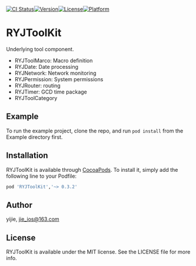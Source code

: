 [![CI Status](https://img.shields.io/travis/developRen/RYJToolKit.svg?style=flat)](https://travis-ci.org/developRen/RYJToolKit)[![Version](https://img.shields.io/cocoapods/v/RYJToolKit.svg?style=flat)](https://cocoapods.org/pods/RYJToolKit)[![License](https://img.shields.io/cocoapods/l/RYJToolKit.svg?style=flat)](https://cocoapods.org/pods/RYJToolKit)[![Platform](https://img.shields.io/cocoapods/p/RYJToolKit.svg?style=flat)](https://cocoapods.org/pods/RYJToolKit)

# RYJToolKit

Underlying tool component.

- RYJToolMarco: Macro definition
- RYJDate: Date processing
- RYJNetwork: Network monitoring
- RYJPermission: System permissions
- RYJRouter: routing
- RYJTimer: GCD time package
- RYJToolCategory

## Example

To run the example project, clone the repo, and run `pod install` from the Example directory first.

## Installation

RYJToolKit is available through [CocoaPods](https://cocoapods.org). To install
it, simply add the following line to your Podfile:

```ruby
pod 'RYJToolKit','~> 0.3.2'
```

## Author

yijie, jie_ios@163.com

## License

RYJToolKit is available under the MIT license. See the LICENSE file for more info.
